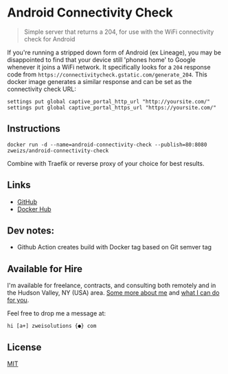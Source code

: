 # Android Connectivity Check

> Simple server that returns a 204, for use with the WiFi connectivity check for Android

If you're running a stripped down form of Android (ex Lineage), you may be disappointed to find that your device still 'phones home' to Google whenever it joins a WiFi network. It specifically looks for a `204` response code from `https://connectivitycheck.gstatic.com/generate_204`. This docker image generates a similar response and can be set as the connectivity check URL:

```
settings put global captive_portal_http_url "http://yoursite.com/"
settings put global captive_portal_https_url "https://yoursite.com/"
```

## Instructions

```
docker run -d --name=android-connectivity-check --publish=80:8080 zweizs/android-connectivity-check
```

Combine with Traefik or reverse proxy of your choice for best results.

## Links

- [GitHub](https://github.com/Zweihander-Main/docker/tree/master/android-connectivity-check)
- [Docker Hub](https://hub.docker.com/r/zweizs/android-connectivity-check)

## Dev notes:

- Github Action creates build with Docker tag based on Git semver tag

## Available for Hire

I'm available for freelance, contracts, and consulting both remotely and in the Hudson Valley, NY (USA) area. [Some more about me](https://www.zweisolutions.com/about.html) and [what I can do for you](https://www.zweisolutions.com/services.html).

Feel free to drop me a message at:

```
hi [a+] zweisolutions {●} com
```

## License

[MIT](../LICENSE)
